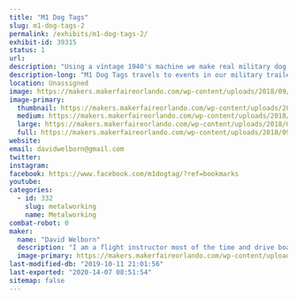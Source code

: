 ```yaml
---
title: "M1 Dog Tags"
slug: m1-dog-tags-2
permalink: /exhibits/m1-dog-tags-2/
exhibit-id: 39315
status: 1
url: 
description: "Using a vintage 1940's machine we make real military dog tags from the WWII through Vietnam time period."
description-long: "M1 Dog Tags travels to events in our military trailer with our 1940's dog tag machine.  We can make REAL vintage dog tags.  Customers can make custom tags with any message they want or recreate a lost or family heirloom dog tag."
location: Unassigned
image: https://makers.makerfaireorlando.com/wp-content/uploads/2018/09/edited_1468106728427-1024x713.jpg
image-primary:
  thumbnail: https://makers.makerfaireorlando.com/wp-content/uploads/2018/09/edited_1468106728427-150x150.jpg
  medium: https://makers.makerfaireorlando.com/wp-content/uploads/2018/09/edited_1468106728427-300x209.jpg
  large: https://makers.makerfaireorlando.com/wp-content/uploads/2018/09/edited_1468106728427-1024x713.jpg
  full: https://makers.makerfaireorlando.com/wp-content/uploads/2018/09/edited_1468106728427.jpg
website: 
email: davidwelborn@gmail.com
twitter: 
instagram: 
facebook: https://www.facebook.com/m1dogtag/?ref=bookmarks
youtube: 
categories:
  - id: 332
    slug: metalworking
    name: Metalworking
combat-robot: 0
maker:
  name: "David Welborn"
  description: "I am a flight instructor most of the time and drive boats at Disney part time. On weekends we like to bring the military trailer out to fun events and make vintage dog tags with any message the customer wants.  Is great to get out there and meet people and honor our military."
  image-primary: https://makers.makerfaireorlando.com/wp-content/uploads/2018/09/20161015_101148-1024x576.jpg
last-modified-db: "2019-10-11 21:01:56"
last-exported: "2020-14-07 08:51:54"
sitemap: false
---
```


